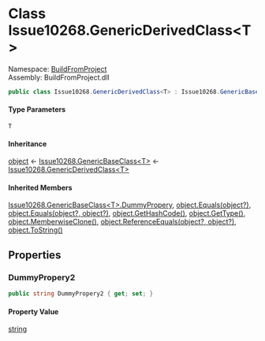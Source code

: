 ﻿# <a id="BuildFromProject_Issue10268_GenericDerivedClass_1"></a> Class Issue10268.GenericDerivedClass<T\>

Namespace: [BuildFromProject](BuildFromProject.md)  
Assembly: BuildFromProject.dll  

```csharp
public class Issue10268.GenericDerivedClass<T> : Issue10268.GenericBaseClass<T>
```

#### Type Parameters

`T` 

#### Inheritance

[object](https://learn.microsoft.com/dotnet/api/system.object) ← 
[Issue10268.GenericBaseClass<T\>](BuildFromProject.Issue10268.GenericBaseClass\-1.md) ← 
[Issue10268.GenericDerivedClass<T\>](BuildFromProject.Issue10268.GenericDerivedClass\-1.md)

#### Inherited Members

[Issue10268.GenericBaseClass<T\>.DummyPropery](BuildFromProject.Issue10268.GenericBaseClass\-1.md\#BuildFromProject\_Issue10268\_GenericBaseClass\_1\_DummyPropery), 
[object.Equals\(object?\)](https://learn.microsoft.com/dotnet/api/system.object.equals\#system\-object\-equals\(system\-object\)), 
[object.Equals\(object?, object?\)](https://learn.microsoft.com/dotnet/api/system.object.equals\#system\-object\-equals\(system\-object\-system\-object\)), 
[object.GetHashCode\(\)](https://learn.microsoft.com/dotnet/api/system.object.gethashcode), 
[object.GetType\(\)](https://learn.microsoft.com/dotnet/api/system.object.gettype), 
[object.MemberwiseClone\(\)](https://learn.microsoft.com/dotnet/api/system.object.memberwiseclone), 
[object.ReferenceEquals\(object?, object?\)](https://learn.microsoft.com/dotnet/api/system.object.referenceequals), 
[object.ToString\(\)](https://learn.microsoft.com/dotnet/api/system.object.tostring)

## Properties

### <a id="BuildFromProject_Issue10268_GenericDerivedClass_1_DummyPropery2"></a> DummyPropery2

```csharp
public string DummyPropery2 { get; set; }
```

#### Property Value

 [string](https://learn.microsoft.com/dotnet/api/system.string)

